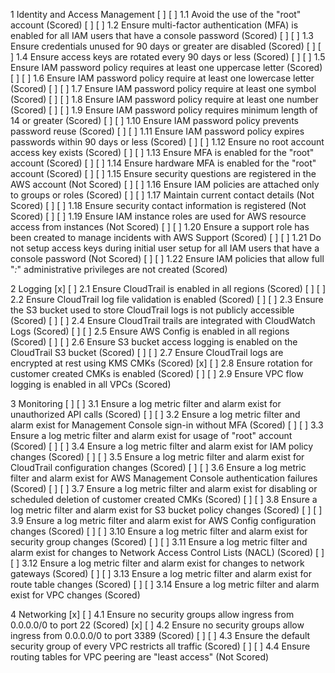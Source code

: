 1 Identity and Access Management
[ ] [ ] 1.1 Avoid the use of the "root" account (Scored)
[ ] [ ] 1.2 Ensure multi-factor authentication (MFA) is enabled for all IAM users that have a console password (Scored)
[ ] [ ] 1.3 Ensure credentials unused for 90 days or greater are disabled (Scored)
[ ] [ ] 1.4 Ensure access keys are rotated every 90 days or less (Scored)
[ ] [ ] 1.5 Ensure IAM password policy requires at least one uppercase letter (Scored)
[ ] [ ] 1.6 Ensure IAM password policy require at least one lowercase letter (Scored)
[ ] [ ] 1.7 Ensure IAM password policy require at least one symbol (Scored)
[ ] [ ] 1.8 Ensure IAM password policy require at least one number (Scored)
[ ] [ ] 1.9 Ensure IAM password policy requires minimum length of 14 or greater (Scored)
[ ] [ ] 1.10 Ensure IAM password policy prevents password reuse (Scored)
[ ] [ ] 1.11 Ensure IAM password policy expires passwords within 90 days or less (Scored)
[ ] [ ] 1.12 Ensure no root account access key exists (Scored)
[ ] [ ] 1.13 Ensure MFA is enabled for the "root" account (Scored)
[ ] [ ] 1.14 Ensure hardware MFA is enabled for the "root" account (Scored)
[ ] [ ] 1.15 Ensure security questions are registered in the AWS account (Not Scored)
[ ] [ ] 1.16 Ensure IAM policies are attached only to groups or roles (Scored)
[ ] [ ] 1.17 Maintain current contact details (Not Scored)
[ ] [ ] 1.18 Ensure security contact information is registered (Not Scored)
[ ] [ ] 1.19 Ensure IAM instance roles are used for AWS resource access from instances (Not Scored)
[ ] [ ] 1.20 Ensure a support role has been created to manage incidents with AWS Support (Scored)
[ ] [ ] 1.21 Do not setup access keys during initial user setup for all IAM users that have a console password (Not Scored)
[ ] [ ] 1.22 Ensure IAM policies that allow full "*:*" administrative privileges are not created (Scored)

2 Logging
[x] [ ] 2.1 Ensure CloudTrail is enabled in all regions (Scored)
[ ] [ ] 2.2 Ensure CloudTrail log file validation is enabled (Scored)
[ ] [ ] 2.3 Ensure the S3 bucket used to store CloudTrail logs is not publicly accessible (Scored)
[ ] [ ] 2.4 Ensure CloudTrail trails are integrated with CloudWatch Logs (Scored)
[ ] [ ] 2.5 Ensure AWS Config is enabled in all regions (Scored)
[ ] [ ] 2.6 Ensure S3 bucket access logging is enabled on the CloudTrail S3 bucket (Scored)
[ ] [ ] 2.7 Ensure CloudTrail logs are encrypted at rest using KMS CMKs (Scored)
[x] [ ] 2.8 Ensure rotation for customer created CMKs is enabled (Scored)
[ ] [ ] 2.9 Ensure VPC flow logging is enabled in all VPCs (Scored)

3 Monitoring
[ ] [ ] 3.1 Ensure a log metric filter and alarm exist for unauthorized API calls (Scored)
[ ] [ ] 3.2 Ensure a log metric filter and alarm exist for Management Console sign-in without MFA (Scored)
[ ] [ ] 3.3 Ensure a log metric filter and alarm exist for usage of "root" account (Scored)
[ ] [ ] 3.4 Ensure a log metric filter and alarm exist for IAM policy changes (Scored)
[ ] [ ] 3.5 Ensure a log metric filter and alarm exist for CloudTrail configuration changes (Scored)
[ ] [ ] 3.6 Ensure a log metric filter and alarm exist for AWS Management Console authentication failures (Scored)
[ ] [ ] 3.7 Ensure a log metric filter and alarm exist for disabling or scheduled deletion of customer created CMKs (Scored)
[ ] [ ] 3.8 Ensure a log metric filter and alarm exist for S3 bucket policy changes (Scored)
[ ] [ ] 3.9 Ensure a log metric filter and alarm exist for AWS Config configuration changes (Scored)
[ ] [ ] 3.10 Ensure a log metric filter and alarm exist for security group changes (Scored)
[ ] [ ] 3.11 Ensure a log metric filter and alarm exist for changes to Network Access Control Lists (NACL) (Scored)
[ ] [ ] 3.12 Ensure a log metric filter and alarm exist for changes to network gateways (Scored)
[ ] [ ] 3.13 Ensure a log metric filter and alarm exist for route table changes (Scored)
[ ] [ ] 3.14 Ensure a log metric filter and alarm exist for VPC changes (Scored)

4 Networking
[x] [ ] 4.1 Ensure no security groups allow ingress from 0.0.0.0/0 to port 22 (Scored)
[x] [ ] 4.2 Ensure no security groups allow ingress from 0.0.0.0/0 to port 3389 (Scored)
[ ] [ ] 4.3 Ensure the default security group of every VPC restricts all traffic (Scored)
[ ] [ ] 4.4 Ensure routing tables for VPC peering are "least access" (Not Scored)

